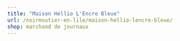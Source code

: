```yaml
---
title: "Maison Hellio L'Encre Bleue"
url: /noirmoutier-en-lile/maison-hellio-lencre-bleue/
shop: marchand de journaux
---
```

